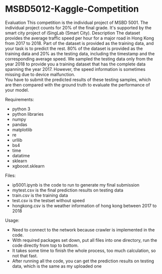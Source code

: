 # MSBD5012-Kaggle-Competition
 Evaluation This competition is the individual project of MSBD 5001.
 The individual project counts for 20% of the final grade. It's supported by the smart city project of iSingLab (Smart City).  Description The dataset provides the average traffic speed per hour for a major road in Hong Kong from 2017 to 2018. Part of the dataset is provided as the training data, and your task is to predict the rest. 80% of the dataset is provided as the training data and 20% as the testing data, including the timestamp and the corresponding average speed. We sampled the testing data only from the year 2018 to provide you a training dataset that has the complete data spanning the year 2017. However, the speed information is sometimes missing due to device malfunction.  
 You have to submit the predicted results of these testing samples, which are then compared with the ground truth to evaluate the performance of your model.
 
 Requirements:

- python 3
- python libraries
- numpy
- pandas
- matplotlib
- re
- urllib
- bs4
- time
- datatime
- sklearn
- xgboost.sklearn

Files:
- ip5001.ipynb is the code to run to generate my final submission 
- mytest.csv is the final prediction results on testing data
- train.csv is the training data
- test.csv is the testset without speed
- hongkong.csv is the weather information of hong kong between 2017 to 2018

Usage:
- Need to connect to the network because crawler is implemented in the code.
- With required packages set down, put all files into one directory, run the code directly from top to bottom.
- It takes some time to finish the whole process, too much calculation, so not that fast.
- After running all the code, you can get the prediction results on testing data, which is the same as my uploaded one

